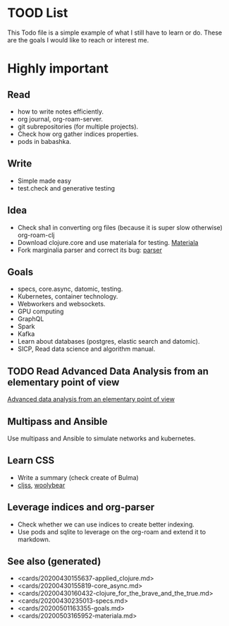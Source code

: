 # TOOD List

This Todo file is a simple example of what I still have to learn or do. These are the goals I would like to reach or interest me.


# Highly important


## Read

-   how to write notes efficiently.
-   org journal, org-roam-server.
-   git subrepositories (for multiple projects).
-   Check how org gather indices properties.
-   pods in babashka.


## Write

-   Simple made easy
-   test.check and generative testing


## Idea

-   Check sha1 in converting org files (because it is super slow otherwise) org-roam-clj
-   Download clojure.core and use materiala for testing. [Materiala](cards/20200503165952-materiala.md)
-   Fork marginalia parser and correct its bug: [parser](https://github.com/gdeer81/marginalia/blob/master/src/marginalia/parser.clj)


## Goals

-   specs, core.async, datomic, testing.
-   Kubernetes, container technology.
-   Webworkers and websockets.
-   GPU computing
-   GraphQL
-   Spark
-   Kafka
-   Learn about databases (postgres, elastic search and datomic).
-   SICP, Read data science and algorithm manual.


## TODO Read Advanced Data Analysis from an elementary point of view

[Advanced data analysis from an elementary point of view](http://www.stat.cmu.edu/~cshalizi/ADAfaEPoV/)


## Multipass and Ansible

Use multipass and Ansible to simulate networks and kubernetes.


## Learn CSS

-   Write a summary (check create of Bulma)
-   [cljss](https://github.com/clj-commons/cljss), [woolybear](https://github.com/manutter51/woolybear)


## Leverage indices and org-parser

-   Check whether we can use indices to create better indexing.
-   Use pods and sqlite to leverage on the org-roam and extend it to markdown.


## See also (generated)

-   <cards/20200430155637-applied_clojure.md>
-   <cards/20200430155819-core_async.md>
-   <cards/20200430160432-clojure_for_the_brave_and_the_true.md>
-   <cards/20200430235013-specs.md>
-   <cards/20200501163355-goals.md>
-   <cards/20200503165952-materiala.md>
